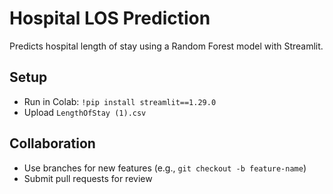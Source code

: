 # Hospital LOS Prediction
Predicts hospital length of stay using a Random Forest model with Streamlit.

## Setup
- Run in Colab: `!pip install streamlit==1.29.0`
- Upload `LengthOfStay (1).csv`

## Collaboration
- Use branches for new features (e.g., `git checkout -b feature-name`)
- Submit pull requests for review
